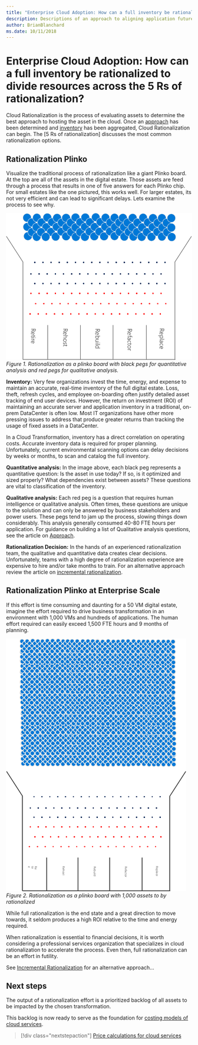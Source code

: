 ```yaml
---
title: "Enterprise Cloud Adoption: How can a full inventory be rationalized to divide resources across the 5 Rs of rationalization?"
description: Descriptions of an approach to aligning application future state
author: BrianBlanchard
ms.date: 10/11/2018
---
```


# Enterprise Cloud Adoption: How can a full inventory be rationalized to divide resources across the 5 Rs of rationalization?

Cloud Rationalization is the process of evaluating assets to determine the best approach to hosting the asset in the cloud.
Once an [approach](approach.md) has been determined and [inventory](inventory.md) has been aggregated, Cloud Rationalization can begin. The [5 Rs of rationalization] discusses the most common rationalization options.

## Rationalization Plinko

Visualize the traditional process of rationalization like a giant Plinko board. At the top are all of the assets in the digital estate. Those assets are feed through a process that results in one of five answers for each Plinko chip. For small estates like the one pictured, this works well. For larger estates, its not very efficient and can lead to significant delays. Lets examine the process to see why.

![Rationalization as a plinko board with black pegs for quantitative analysis and red pegs for qualitative analysis](../_images/rationalization-plinko.png)
*Figure 1. Rationalization as a plinko board with black pegs for quantitative analysis and red pegs for qualitative analysis.*

**Inventory:** Very few organizations invest the time, energy, and expense to maintain an accurate, real-time inventory of the full digital estate. Loss, theft, refresh cycles, and employee on-boarding often justify detailed asset tracking of end user devices. However, the return on investment (ROI) of maintaining an accurate server and application inventory in a traditional, on-prem DataCenter is often low. Most IT organizations have other more pressing issues to address that produce greater returns than tracking the usage of fixed assets in a DataCenter.

In a Cloud Transformation, inventory has a direct correlation on operating costs. Accurate inventory data is required for proper planning. Unfortunately, current environmental scanning options can delay decisions by weeks or months, to scan and catalog the full inventory.

**Quantitative analysis:** In the image above, each black peg represents a quantitative question: Is the asset in use today? If so, is it optimized and sized properly? What dependencies exist between assets? These questions are vital to classification of the inventory.

**Qualitative analysis:** Each red peg is a question that requires human intelligence or qualitative analysis. Often times, these questions are unique to the solution and can only be answered by business stakeholders and power users. These pegs tend to jam up the process, slowing things down considerably. This analysis generally consumed 40-80 FTE hours per application. For guidance on building a list of Qualitative analysis questions, see the article on [Approach](approach.md).

**Rationalization Decision:** In the hands of an experienced rationalization team, the qualitative and quantitative data creates clear decisions. Unfortunately, teams with a high degree of rationalization experience are expensive to hire and/or take months to train. For an alternative approach review the article on [incremental rationalization](rationalize-incremental.md).

## Rationalization Plinko at Enterprise Scale

If this effort is time consuming and daunting for a 50 VM digital estate, imagine the effort required to drive business transformation in an environment with 1,000 VMs and hundreds of applications. The human effort required can easily exceed 1,500 FTE hours and 9 months of planning.

![Rationalization as a plinko board with 1,000 assets to by rationalized](../_images/rationalization-plinko-enterprise.png)
*Figure 2. Rationalization as a plinko board with 1,000 assets to by rationalized*

While full rationalization is the end state and a great direction to move towards, it seldom produces a high ROI relative to the time and energy required.

When rationalization is essential to financial decisions, it is worth considering a professional services organization that specializes in cloud rationalization to accelerate the process. Even then, full rationalization can be an effort in futility.

See [Incremental Rationalization](rationalize-incremental.md) for an alternative approach…

## Next steps

The output of a rationalization effort is a prioritized backlog of all assets to be impacted by the chosen transformation.

This backlog is now ready to serve as the foundation for [costing models of cloud services](calculate.md).

> [!div class="nextstepaction"]
> [Price calculations for cloud services](calculate.md)